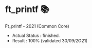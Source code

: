 # ft_printf 📚
Ft_printf - 2021 (Common Core)

- Actual Status : finished.
- Result        : 100% (validated 30/09/2O21)
